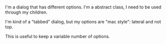I'm a dialog that has different options. 
I'm a abstract class, I need to be used  through my children.

I'm kind of a "tabbed" dialog, but my options are "mac style": lateral and not top.

This is useful to keep a variable number of options.